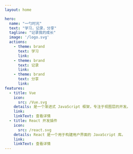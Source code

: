 ```yaml
---
layout: home

hero:
  name: "一勺时光"
  text: "学习，记录，分享"
  tagline: "记录我的成长"
  image: '/logo.svg'
  actions:
    - theme: brand
      text: 学习
      link: 
    - theme: brand
      text: 记录
      link: 
    - theme: brand
      text: 分享
      link: 
features:
  - title: Vue
    icon:
      src: /Vue.svg
    details: 是一个渐进式 JavaScript 框架，专注于视图层的开发。
    link: 
    linkText: 查看详情
  - title: React 开发插件
    icon:
      src: /react.svg
    details: React 是一个用于构建用户界面的 JavaScript 库。
    link: 
    linkText: 查看详情
---
```

